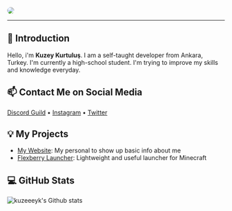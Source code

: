 

<img src='https://media.discordapp.net/attachments/976855565974253609/983514665508294676/banner.png' style="border-radius:12px;">

-------
## 👋 Introduction
Hello, i'm **Kuzey Kurtuluş**. I am a self-taught developer from Ankara, Turkey. I'm currently a high-school student. I'm trying to improve my skills and knowledge everyday.

## 📫 Contact Me on Social Media
[Discord Guild](https://discord.gg/tTH2hfVkju) • [Instagram](https://www.instagram.com/kuzeeeyk/) • [Twitter](https://twitter.com/kuzeeeykurtulus)


## 💡 My Projects

- [My Website](https://kuzeeeyk.me): My personal to show up basic info about me
- [Flexberry Launcher](https://github.com/FlexberryLauncher): Lightweight and useful launcher for Minecraft

## 💻 GitHub Stats

![kuzeeeyk's Github stats](https://github-readme-stats.vercel.app/api?username=kuzeeeyk&show_icons=true)